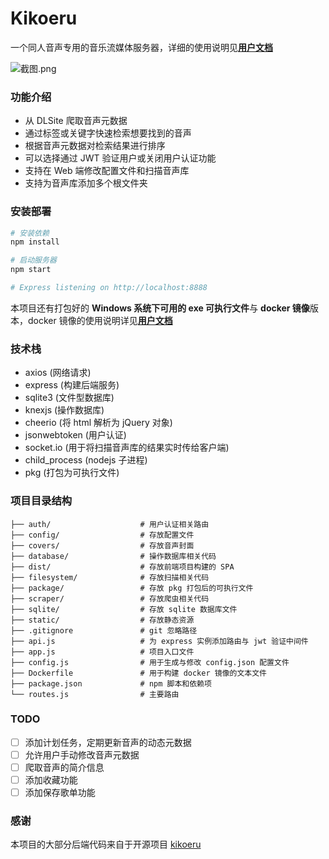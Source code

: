 # Kikoeru
一个同人音声专用的音乐流媒体服务器，详细的使用说明见[**用户文档**](https://github.com/Watanuki-Kimihiro/kikoeru-express/blob/master/%E7%94%A8%E6%88%B7%E6%96%87%E6%A1%A3.md)

![截图.png](https://i.loli.net/2020/04/22/hjXW4PdsaoIt97U.png)

### 功能介绍
- 从 DLSite 爬取音声元数据
- 通过标签或关键字快速检索想要找到的音声
- 根据音声元数据对检索结果进行排序
- 可以选择通过 JWT 验证用户或关闭用户认证功能
- 支持在 Web 端修改配置文件和扫描音声库
- 支持为音声库添加多个根文件夹

### 安装部署
```bash
# 安装依赖
npm install

# 启动服务器
npm start

# Express listening on http://localhost:8888
```
本项目还有打包好的 **Windows 系统下可用的 exe 可执行文件**与 **docker 镜像**版本，docker 镜像的使用说明详见[**用户文档**](https://github.com/Watanuki-Kimihiro/kikoeru-express/blob/master/%E7%94%A8%E6%88%B7%E6%96%87%E6%A1%A3.md)

### 技术栈
- axios (网络请求)
- express (构建后端服务)
- sqlite3 (文件型数据库)
- knexjs (操作数据库)
- cheerio (将 html 解析为 jQuery 对象)
- jsonwebtoken (用户认证)
- socket.io (用于将扫描音声库的结果实时传给客户端)
- child_process (nodejs 子进程)
- pkg (打包为可执行文件)


### 项目目录结构
```
├── auth/                    # 用户认证相关路由
├── config/                  # 存放配置文件
├── covers/                  # 存放音声封面
├── database/                # 操作数据库相关代码
├── dist/                    # 存放前端项目构建的 SPA
├── filesystem/              # 存放扫描相关代码
├── package/                 # 存放 pkg 打包后的可执行文件
├── scraper/                 # 存放爬虫相关代码
├── sqlite/                  # 存放 sqlite 数据库文件
├── static/                  # 存放静态资源
├── .gitignore               # git 忽略路径
├── api.js                   # 为 express 实例添加路由与 jwt 验证中间件
├── app.js                   # 项目入口文件
├── config.js                # 用于生成与修改 config.json 配置文件
├── Dockerfile               # 用于构建 docker 镜像的文本文件
├── package.json             # npm 脚本和依赖项
└── routes.js                # 主要路由
```


### TODO
- [ ] 添加计划任务，定期更新音声的动态元数据
- [ ] 允许用户手动修改音声元数据
- [ ] 爬取音声的简介信息
- [ ] 添加收藏功能
- [ ] 添加保存歌单功能

### 感谢
本项目的大部分后端代码来自于开源项目 [kikoeru](https://github.com/nortonandrews/kikoeru)
